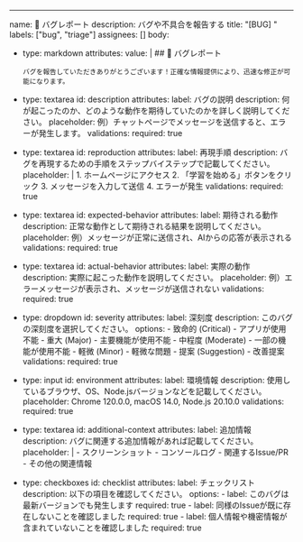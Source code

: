 ---
name: 🐛 バグレポート
description: バグや不具合を報告する
title: "[BUG] "
labels: ["bug", "triage"]
assignees: []
body:
  - type: markdown
    attributes:
      value: |
        ## 🐛 バグレポート

        バグを報告していただきありがとうございます！正確な情報提供により、迅速な修正が可能になります。

  - type: textarea
    id: description
    attributes:
      label: バグの説明
      description: 何が起こったのか、どのような動作を期待していたのかを詳しく説明してください。
      placeholder: 例）チャットページでメッセージを送信すると、エラーが発生します。
    validations:
      required: true

  - type: textarea
    id: reproduction
    attributes:
      label: 再現手順
      description: バグを再現するための手順をステップバイステップで記載してください。
      placeholder: |
        1. ホームページにアクセス
        2. 「学習を始める」ボタンをクリック
        3. メッセージを入力して送信
        4. エラーが発生
    validations:
      required: true

  - type: textarea
    id: expected-behavior
    attributes:
      label: 期待される動作
      description: 正常な動作として期待される結果を説明してください。
      placeholder: 例）メッセージが正常に送信され、AIからの応答が表示される
    validations:
      required: true

  - type: textarea
    id: actual-behavior
    attributes:
      label: 実際の動作
      description: 実際に起こった動作を説明してください。
      placeholder: 例）エラーメッセージが表示され、メッセージが送信されない
    validations:
      required: true

  - type: dropdown
    id: severity
    attributes:
      label: 深刻度
      description: このバグの深刻度を選択してください。
      options:
        - 致命的 (Critical) - アプリが使用不能
        - 重大 (Major) - 主要機能が使用不能
        - 中程度 (Moderate) - 一部の機能が使用不能
        - 軽微 (Minor) - 軽微な問題
        - 提案 (Suggestion) - 改善提案
    validations:
      required: true

  - type: input
    id: environment
    attributes:
      label: 環境情報
      description: 使用しているブラウザ、OS、Node.jsバージョンなどを記載してください。
      placeholder: Chrome 120.0.0, macOS 14.0, Node.js 20.10.0
    validations:
      required: true

  - type: textarea
    id: additional-context
    attributes:
      label: 追加情報
      description: バグに関連する追加情報があれば記載してください。
      placeholder: |
        - スクリーンショット
        - コンソールログ
        - 関連するIssue/PR
        - その他の関連情報

  - type: checkboxes
    id: checklist
    attributes:
      label: チェックリスト
      description: 以下の項目を確認してください。
      options:
        - label: このバグは最新バージョンでも発生します
          required: true
        - label: 同様のIssueが既に存在しないことを確認しました
          required: true
        - label: 個人情報や機密情報が含まれていないことを確認しました
          required: true
